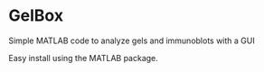 # GelBox

Simple MATLAB code to analyze gels and immunoblots with a GUI

Easy install using the MATLAB package.